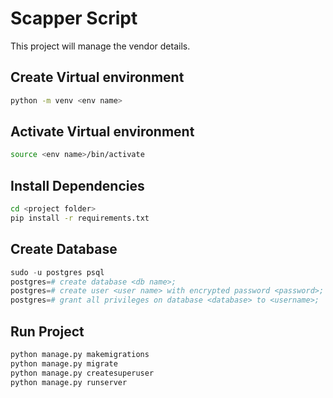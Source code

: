 # Scapper Script

This project will manage the vendor details.
## Create Virtual environment
```bash
python -m venv <env name>
```
## Activate Virtual environment
```bash
source <env name>/bin/activate
```
## Install Dependencies


```bash
cd <project folder>
pip install -r requirements.txt
```

## Create Database

```python
sudo -u postgres psql
postgres=# create database <db name>;
postgres=# create user <user name> with encrypted password <password>;
postgres=# grant all privileges on database <database> to <username>;

```

## Run Project
```python
python manage.py makemigrations
python manage.py migrate
python manage.py createsuperuser
python manage.py runserver

```

